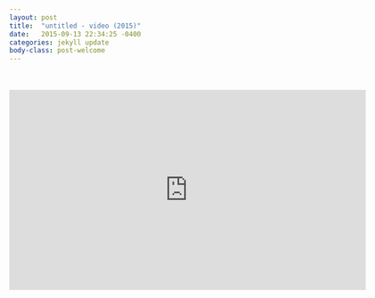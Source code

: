 ```yaml
---
layout: post
title:  "untitled - video (2015)"
date:   2015-09-13 22:34:25 -0400
categories: jekyll update
body-class: post-welcome
---
```

<br>
<br>
<iframe src="https://player.vimeo.com/video/140622958" width="640" height="360" frameborder="0" webkitallowfullscreen mozallowfullscreen allowfullscreen></iframe>
